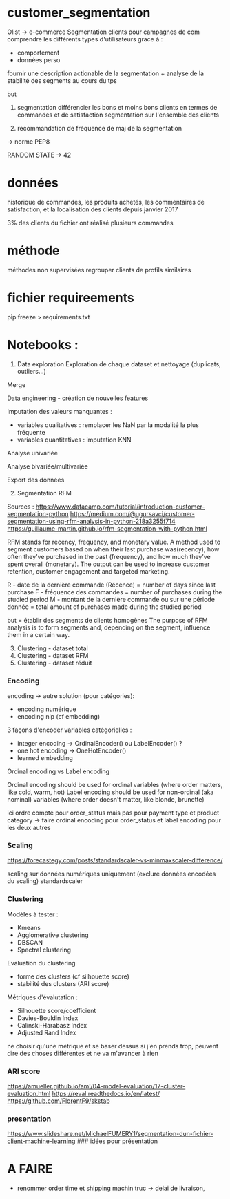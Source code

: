 # customer_segmentation

Olist -> e-commerce
Segmentation clients pour campagnes de com
comprendre les différents types d'utilisateurs grace à :
- comportement
- données perso

fournir une description actionable de la segmentation + analyse de la stabilité des segments au cours du tps

but

1) segmentation
différencier les bons et moins bons clients en termes de commandes et de satisfaction
segmentation sur l'ensemble des clients

2) recommandation de fréquence de maj de la segmentation


-> norme PEP8

RANDOM STATE -> 42

# données
historique de commandes, les produits achetés, les commentaires de satisfaction, et la
localisation des clients depuis janvier 2017

3% des clients du fichier ont réalisé plusieurs commandes

# méthode

méthodes non supervisées
regrouper clients de profils similaires

# fichier requireements
pip freeze > requirements.txt 

# Notebooks : 
1) Data exploration
Exploration de chaque dataset et nettoyage (duplicats, outliers...)

Merge

Data engineering - création de nouvelles features

Imputation des valeurs manquantes :
- variables qualitatives : remplacer les NaN par la modalité la plus fréquente
- variables quantitatives : imputation KNN

Analyse univariée

Analyse bivariée/multivariée

Export des données


2) Segmentation RFM

Sources : 
https://www.datacamp.com/tutorial/introduction-customer-segmentation-python
https://medium.com/@ugursavci/customer-segmentation-using-rfm-analysis-in-python-218a3255f714
https://guillaume-martin.github.io/rfm-segmentation-with-python.html

RFM stands for recency, frequency, and monetary value. A method used to segment customers based on when their
last purchase was(recency), how often they’ve purchased in the past (frequency), and how much they’ve spent
overall (monetary). The output can be used to increase customer retention, customer engagement and targeted
marketing.

R - date de la dernière commande (Récence) = number of days since last purchase
F - fréquence des commandes = number of purchases during the studied period
M - montant de la dernière commande ou sur une période donnée = total amount of purchases made during the studied period

but = établir des segments de clients homogènes
The purpose of RFM analysis is to form segments and, depending on the segment, influence them in a certain way.

3) Clustering - dataset total
4) Clustering - dataset RFM
5) Clustering - dataset réduit

### Encoding

encoding -> autre solution (pour catégories):
- encoding numérique
- encoding nlp (cf embedding)

3 façons d'encoder variables catégorielles :

- integer encoding -> OrdinalEncoder() ou LabelEncoder() ?
- one hot encoding -> OneHotEncoder()
- learned embedding

Ordinal encoding vs Label encoding

Ordinal encoding should be used for ordinal variables (where order matters, like cold, warm, hot)
Label encoding should be used for non-ordinal (aka nominal) variables (where order doesn't matter, like blonde, brunette)

ici ordre compte pour order_status mais pas pour payment type et product category
-> faire ordinal encoding pour order_status et label encoding pour les deux autres

### Scaling

https://forecastegy.com/posts/standardscaler-vs-minmaxscaler-difference/

scaling sur données numériques uniquement (exclure données encodées du scaling)
standardscaler

### Clustering

Modèles à tester :

- Kmeans
- Agglomerative clustering
- DBSCAN
- Spectral clustering

Evaluation du clustering

- forme des clusters (cf silhouette score)
- stabilité des clusters (ARI score)

Métriques d'évalutation :

- Silhouette score/coefficient
- Davies-Bouldin Index
- Calinski-Harabasz Index
- Adjusted Rand Index

ne choisir qu'une métrique et se baser dessus
si j'en prends trop, peuvent dire des choses différentes et ne va m'avancer à rien

### ARI score

https://amueller.github.io/aml/04-model-evaluation/17-cluster-evaluation.html
https://reval.readthedocs.io/en/latest/
https://github.com/FlorentF9/skstab




### presentation

https://www.slideshare.net/MichaelFUMERY1/segmentation-dun-fichier-client-machine-learning ### idées pour présentation


# A FAIRE

- renommer order time et shipping machin truc
-> delai de livraison, 